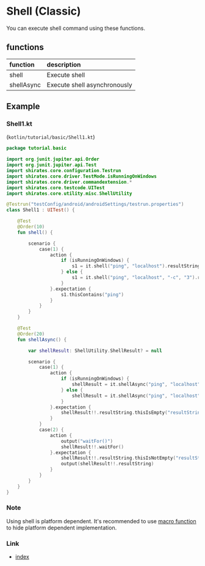 # Shell (Classic)

You can execute shell command using these functions.

## functions

| function   | description                  |
|:-----------|:-----------------------------|
| shell      | Execute shell                |
| shellAsync | Execute shell asynchronously |

## Example

### Shell1.kt

(`kotlin/tutorial/basic/Shell1.kt`)

```kotlin
package tutorial.basic

import org.junit.jupiter.api.Order
import org.junit.jupiter.api.Test
import shirates.core.configuration.Testrun
import shirates.core.driver.TestMode.isRunningOnWindows
import shirates.core.driver.commandextension.*
import shirates.core.testcode.UITest
import shirates.core.utility.misc.ShellUtility

@Testrun("testConfig/android/androidSettings/testrun.properties")
class Shell1 : UITest() {

    @Test
    @Order(10)
    fun shell() {

        scenario {
            case(1) {
                action {
                    if (isRunningOnWindows) {
                        s1 = it.shell("ping", "localhost").resultString
                    } else {
                        s1 = it.shell("ping", "localhost", "-c", "3").resultString
                    }
                }.expectation {
                    s1.thisContains("ping")
                }
            }
        }
    }

    @Test
    @Order(20)
    fun shellAsync() {

        var shellResult: ShellUtility.ShellResult? = null

        scenario {
            case(1) {
                action {
                    if (isRunningOnWindows) {
                        shellResult = it.shellAsync("ping", "localhost")
                    } else {
                        shellResult = it.shellAsync("ping", "localhost", "-c", "3")
                    }
                }.expectation {
                    shellResult!!.resultString.thisIsEmpty("resultString is empty")
                }
            }
            case(2) {
                action {
                    output("waitFor()")
                    shellResult!!.waitFor()
                }.expectation {
                    shellResult!!.resultString.thisIsNotEmpty("resultString is not empty")
                    output(shellResult!!.resultString)
                }
            }
        }
    }
}
```

### Note

Using shell is platform dependent.
It's recommended to use [macro function](../../routine_work/macro.md) to hide platform dependent implementation.

### Link

- [index](../../../index.md)
